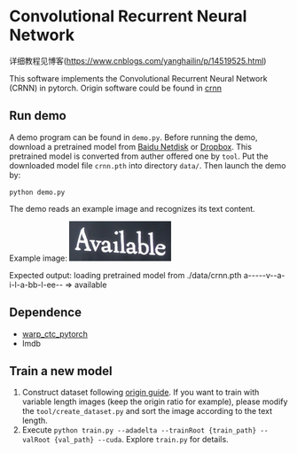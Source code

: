 Convolutional Recurrent Neural Network
======================================

详细教程见博客(https://www.cnblogs.com/yanghailin/p/14519525.html)

This software implements the Convolutional Recurrent Neural Network (CRNN) in pytorch.
Origin software could be found in [crnn](https://github.com/meijieru/crnn.pytorch)

Run demo
--------
A demo program can be found in ``demo.py``. Before running the demo, download a pretrained model
from [Baidu Netdisk](https://pan.baidu.com/s/1pLbeCND) or [Dropbox](https://www.dropbox.com/s/dboqjk20qjkpta3/crnn.pth?dl=0). 
This pretrained model is converted from auther offered one by ``tool``.
Put the downloaded model file ``crnn.pth`` into directory ``data/``. Then launch the demo by:

    python demo.py

The demo reads an example image and recognizes its text content.

Example image:
![Example Image](./data/demo.png)

Expected output:
    loading pretrained model from ./data/crnn.pth
    a-----v--a-i-l-a-bb-l-ee-- => available

Dependence
----------
* [warp_ctc_pytorch](https://github.com/SeanNaren/warp-ctc/tree/pytorch_bindings/pytorch_binding)
* lmdb

Train a new model
-----------------
1. Construct dataset following [origin guide](https://github.com/bgshih/crnn#train-a-new-model). If you want to train with variable length images (keep the origin ratio for example), please modify the `tool/create_dataset.py` and sort the image according to the text length.
2. Execute ``python train.py --adadelta --trainRoot {train_path} --valRoot {val_path} --cuda``. Explore ``train.py`` for details.
